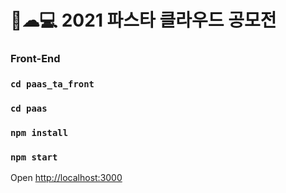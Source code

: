 # 🍝☁💻 2021 파스타 클라우드 공모전

### Front-End

### `cd paas_ta_front`

### `cd paas`

### `npm install`

### `npm start`

Open [http://localhost:3000](http://localhost:3000) 


<div align="center">

</div>
